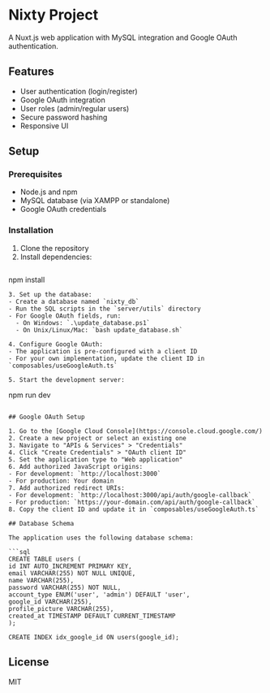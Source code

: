 # Nixty Project

A Nuxt.js web application with MySQL integration and Google OAuth authentication.

## Features

- User authentication (login/register)
- Google OAuth integration
- User roles (admin/regular users)
- Secure password hashing
- Responsive UI

## Setup

### Prerequisites

- Node.js and npm
- MySQL database (via XAMPP or standalone)
- Google OAuth credentials

### Installation

1. Clone the repository
2. Install dependencies:
   ```
npm install
   ```
3. Set up the database:
   - Create a database named `nixty_db`
   - Run the SQL scripts in the `server/utils` directory
   - For Google OAuth fields, run:
     - On Windows: `.\update_database.ps1`
     - On Unix/Linux/Mac: `bash update_database.sh`

4. Configure Google OAuth:
   - The application is pre-configured with a client ID
   - For your own implementation, update the client ID in `composables/useGoogleAuth.ts`

5. Start the development server:
   ```
npm run dev
   ```

## Google OAuth Setup

1. Go to the [Google Cloud Console](https://console.cloud.google.com/)
2. Create a new project or select an existing one
3. Navigate to "APIs & Services" > "Credentials"
4. Click "Create Credentials" > "OAuth client ID"
5. Set the application type to "Web application"
6. Add authorized JavaScript origins:
   - For development: `http://localhost:3000`
   - For production: Your domain
7. Add authorized redirect URIs:
   - For development: `http://localhost:3000/api/auth/google-callback`
   - For production: `https://your-domain.com/api/auth/google-callback`
8. Copy the client ID and update it in `composables/useGoogleAuth.ts`

## Database Schema

The application uses the following database schema:

```sql
CREATE TABLE users (
  id INT AUTO_INCREMENT PRIMARY KEY,
  email VARCHAR(255) NOT NULL UNIQUE,
  name VARCHAR(255),
  password VARCHAR(255) NOT NULL,
  account_type ENUM('user', 'admin') DEFAULT 'user',
  google_id VARCHAR(255),
  profile_picture VARCHAR(255),
  created_at TIMESTAMP DEFAULT CURRENT_TIMESTAMP
);

CREATE INDEX idx_google_id ON users(google_id);
```

## License

MIT
